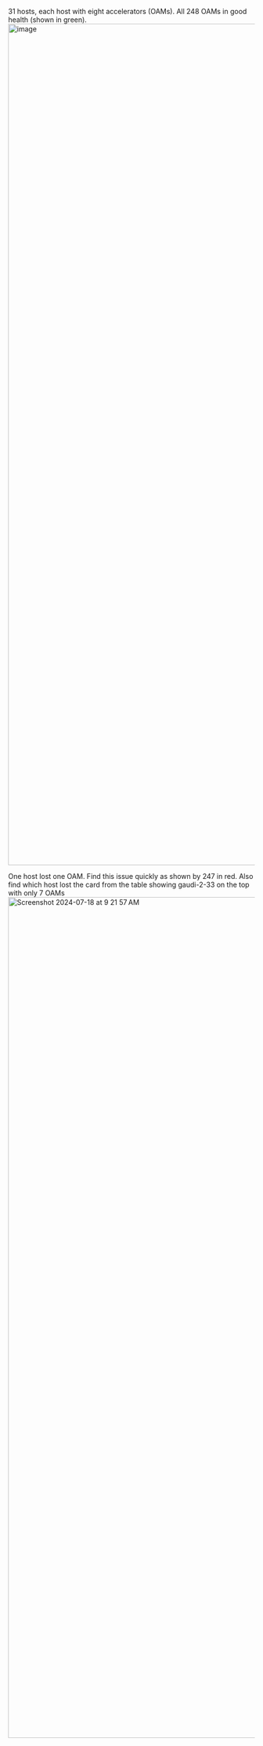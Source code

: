 
31 hosts, each host with eight accelerators (OAMs). All 248 OAMs in good health (shown in green).
<img width="1714" alt="image" src="https://github.com/user-attachments/assets/0baa5d88-8e44-429d-8452-34861c101efc">

One host lost one OAM. Find this issue quickly as shown by 247 in red. Also find which host lost the card from the table showing gaudi-2-33 on the top with only 7 OAMs
<img width="1713" alt="Screenshot 2024-07-18 at 9 21 57 AM" src="https://github.com/user-attachments/assets/717b82cd-5dd6-46bd-9d41-8600808bb47f">
